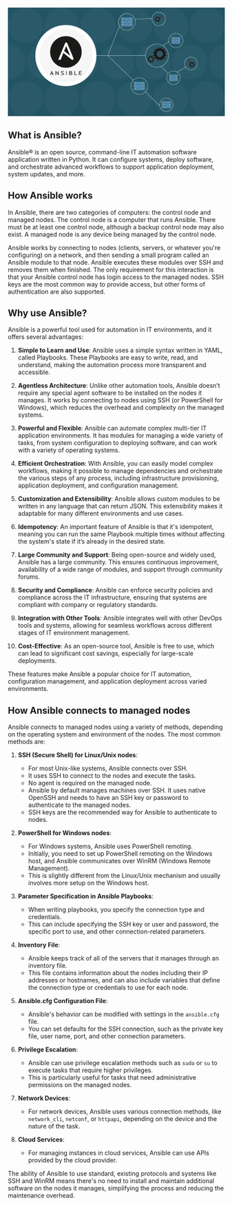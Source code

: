 ![ansible](../assets/60-create-an-ansible-playbook.png)

## What is Ansible?

Ansible® is an open source, command-line IT automation software application written in Python. It can configure systems, deploy software, and orchestrate advanced workflows to support application deployment, system updates, and more.

## How Ansible works

In Ansible, there are two categories of computers: the control node and managed nodes. The control node is a computer that runs Ansible. There must be at least one control node, although a backup control node may also exist. A managed node is any device being managed by the control node.

Ansible works by connecting to nodes (clients, servers, or whatever you're configuring) on a network, and then sending a small program called an Ansible module to that node. Ansible executes these modules over SSH and removes them when finished. The only requirement for this interaction is that your Ansible control node has login access to the managed nodes. SSH keys are the most common way to provide access, but other forms of authentication are also supported.

## Why use Ansible?

Ansible is a powerful tool used for automation in IT environments, and it offers several advantages:

1. **Simple to Learn and Use**: Ansible uses a simple syntax written in YAML, called Playbooks. These Playbooks are easy to write, read, and understand, making the automation process more transparent and accessible.

2. **Agentless Architecture**: Unlike other automation tools, Ansible doesn’t require any special agent software to be installed on the nodes it manages. It works by connecting to nodes using SSH (or PowerShell for Windows), which reduces the overhead and complexity on the managed systems.

3. **Powerful and Flexible**: Ansible can automate complex multi-tier IT application environments. It has modules for managing a wide variety of tasks, from system configuration to deploying software, and can work with a variety of operating systems.

4. **Efficient Orchestration**: With Ansible, you can easily model complex workflows, making it possible to manage dependencies and orchestrate the various steps of any process, including infrastructure provisioning, application deployment, and configuration management.

5. **Customization and Extensibility**: Ansible allows custom modules to be written in any language that can return JSON. This extensibility makes it adaptable for many different environments and use cases.

6. **Idempotency**: An important feature of Ansible is that it's idempotent, meaning you can run the same Playbook multiple times without affecting the system's state if it’s already in the desired state.

7. **Large Community and Support**: Being open-source and widely used, Ansible has a large community. This ensures continuous improvement, availability of a wide range of modules, and support through community forums.

8. **Security and Compliance**: Ansible can enforce security policies and compliance across the IT infrastructure, ensuring that systems are compliant with company or regulatory standards.

9. **Integration with Other Tools**: Ansible integrates well with other DevOps tools and systems, allowing for seamless workflows across different stages of IT environment management.

10. **Cost-Effective**: As an open-source tool, Ansible is free to use, which can lead to significant cost savings, especially for large-scale deployments.

These features make Ansible a popular choice for IT automation, configuration management, and application deployment across varied environments.

## How Ansible connects to managed nodes

Ansible connects to managed nodes using a variety of methods, depending on the operating system and environment of the nodes. The most common methods are:

1. **SSH (Secure Shell) for Linux/Unix nodes**: 
   - For most Unix-like systems, Ansible connects over SSH. 
   - It uses SSH to connect to the nodes and execute the tasks. 
   - No agent is required on the managed node. 
   - Ansible by default manages machines over SSH. It uses native OpenSSH and needs to have an SSH key or password to authenticate to the managed nodes. 
   - SSH keys are the recommended way for Ansible to authenticate to nodes.

2. **PowerShell for Windows nodes**: 
   - For Windows systems, Ansible uses PowerShell remoting. 
   - Initially, you need to set up PowerShell remoting on the Windows host, and Ansible communicates over WinRM (Windows Remote Management).
   - This is slightly different from the Linux/Unix mechanism and usually involves more setup on the Windows host.

3. **Parameter Specification in Ansible Playbooks**: 
   - When writing playbooks, you specify the connection type and credentials.
   - This can include specifying the SSH key or user and password, the specific port to use, and other connection-related parameters.

4. **Inventory File**: 
   - Ansible keeps track of all of the servers that it manages through an inventory file. 
   - This file contains information about the nodes including their IP addresses or hostnames, and can also include variables that define the connection type or credentials to use for each node.

5. **Ansible.cfg Configuration File**: 
   - Ansible's behavior can be modified with settings in the `ansible.cfg` file. 
   - You can set defaults for the SSH connection, such as the private key file, user name, port, and other connection parameters.

6. **Privilege Escalation**: 
   - Ansible can use privilege escalation methods such as `sudo` or `su` to execute tasks that require higher privileges. 
   - This is particularly useful for tasks that need administrative permissions on the managed nodes.

7. **Network Devices**: 
   - For network devices, Ansible uses various connection methods, like `network_cli`, `netconf`, or `httpapi`, depending on the device and the nature of the task.

8. **Cloud Services**: 
   - For managing instances in cloud services, Ansible can use APIs provided by the cloud provider. 

The ability of Ansible to use standard, existing protocols and systems like SSH and WinRM means there's no need to install and maintain additional software on the nodes it manages, simplifying the process and reducing the maintenance overhead.

